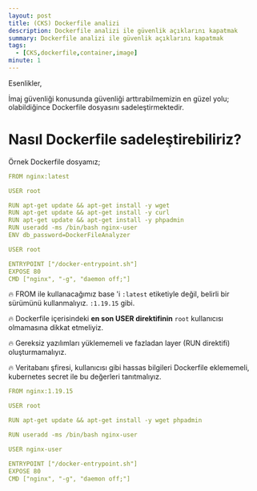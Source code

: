 ```yaml
---
layout: post
title: (CKS) Dockerfile analizi
description: Dockerfile analizi ile güvenlik açıklarını kapatmak
summary: Dockerfile analizi ile güvenlik açıklarını kapatmak
tags: 
  - [CKS,dockerfile,container,image]
minute: 1
---
```


Esenlikler,

İmaj güvenliği konusunda güvenliği arttırabilmemizin en güzel yolu; olabildiğince Dockerfile dosyasını sadeleştirmektedir.

# Nasıl Dockerfile sadeleştirebiliriz?

Örnek Dockerfile dosyamız;

```yaml
FROM nginx:latest

USER root

RUN apt-get update && apt-get install -y wget
RUN apt-get update && apt-get install -y curl
RUN apt-get update && apt-get install -y phpadmin
RUN useradd -ms /bin/bash nginx-user
ENV db_password=DockerFileAnalyzer

USER root

ENTRYPOINT ["/docker-entrypoint.sh"]
EXPOSE 80
CMD ["nginx", "-g", "daemon off;"]
```

🔥 FROM ile kullanacağımız base 'i `:latest` etiketiyle değil, belirli bir sürümünü kullanmalıyız. `:1.19.15` gibi.

🔥 Dockerfile içerisindeki **en son USER direktifinin** `root` kullanıcısı olmamasına dikkat etmeliyiz.

🔥 Gereksiz yazılımları yüklememeli ve fazladan layer (RUN direktifi) oluşturmamalıyız.

🔥 Veritabanı şfiresi, kullanıcısı gibi hassas bilgileri Dockerfile eklememeli, kubernetes secret ile bu değerleri tanıtmalıyız.

```yaml
FROM nginx:1.19.15

USER root

RUN apt-get update && apt-get install -y wget phpadmin

RUN useradd -ms /bin/bash nginx-user

USER nginx-user

ENTRYPOINT ["/docker-entrypoint.sh"]
EXPOSE 80
CMD ["nginx", "-g", "daemon off;"]
```